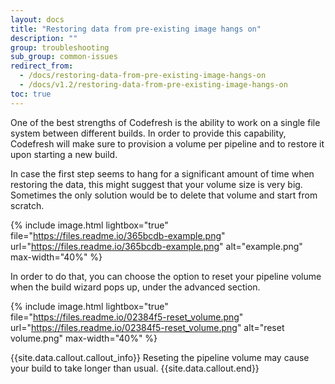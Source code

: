 ```yaml
---
layout: docs
title: "Restoring data from pre-existing image hangs on"
description: ""
group: troubleshooting
sub_group: common-issues
redirect_from:
  - /docs/restoring-data-from-pre-existing-image-hangs-on
  - /docs/v1.2/restoring-data-from-pre-existing-image-hangs-on
toc: true
---
```

One of the best strengths of Codefresh is the ability to work on a single file system between different builds. In order to provide this capability, Codefresh will make sure to provision a volume per pipeline and to restore it upon starting a new build. 

In case the first step seems to hang for a significant amount of time when restoring the data, this might suggest that your volume size is very big. Sometimes the only solution would be to delete that volume and start from scratch.

{% include 
image.html 
lightbox="true" 
file="https://files.readme.io/365bcdb-example.png" 
url="https://files.readme.io/365bcdb-example.png"
alt="example.png" 
max-width="40%"
%}

In order to do that, you can choose the option to reset your pipeline volume when the build wizard pops up, under the advanced section.

{% include 
image.html 
lightbox="true" 
file="https://files.readme.io/02384f5-reset_volume.png" 
url="https://files.readme.io/02384f5-reset_volume.png"
alt="reset volume.png" 
max-width="40%"
%}

{{site.data.callout.callout_info}}
Reseting the pipeline volume may cause your build to take longer than usual.
{{site.data.callout.end}}
